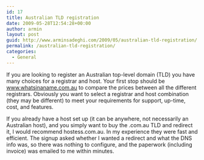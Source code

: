 ```yaml
---
id: 17
title: Australian TLD registration
date: 2009-05-28T12:54:28+00:00
author: armin
layout: post
guid: http://www.arminsadeghi.com/2009/05/australian-tld-registration/
permalink: /australian-tld-registration/
categories:
  - General
---
```

<!-- google_ad_section_start -->

If you are looking to register an Australian top-level domain (TLD) you have many choices for a registrar and host. Your first stop should be www.whatsinaname.com.au to compare the prices between all the different registrars. Obviously you want to select a registrar and host combination (they may be different) to meet your requirements for support, up-time, cost, and features.

If you already have a host set up (it can be anywhere, not necessarily an Australian host), and you simply want to buy the .com.au TLD and redirect it, I would recommend hostess.com.au. In my experience they were fast and efficient. The signup asked whether I wanted a redirect and what the DNS info was, so there was nothing to configure, and the paperwork (including invoice) was emailed to me within minutes.

<!-- google_ad_section_end -->